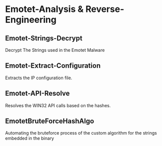 # Emotet-Analysis & Reverse-Engineering

## Emotet-Strings-Decrypt
Decrypt The Strings used in the Emotet Malware
## Emotet-Extract-Configuration
Extracts the IP configuration file.
## Emotet-API-Resolve
Resolves the WIN32 API calls based on the hashes. 
## EmotetBruteForceHashAlgo
Automating the bruteforce process of the custom algorithm for the strings embedded in the binary